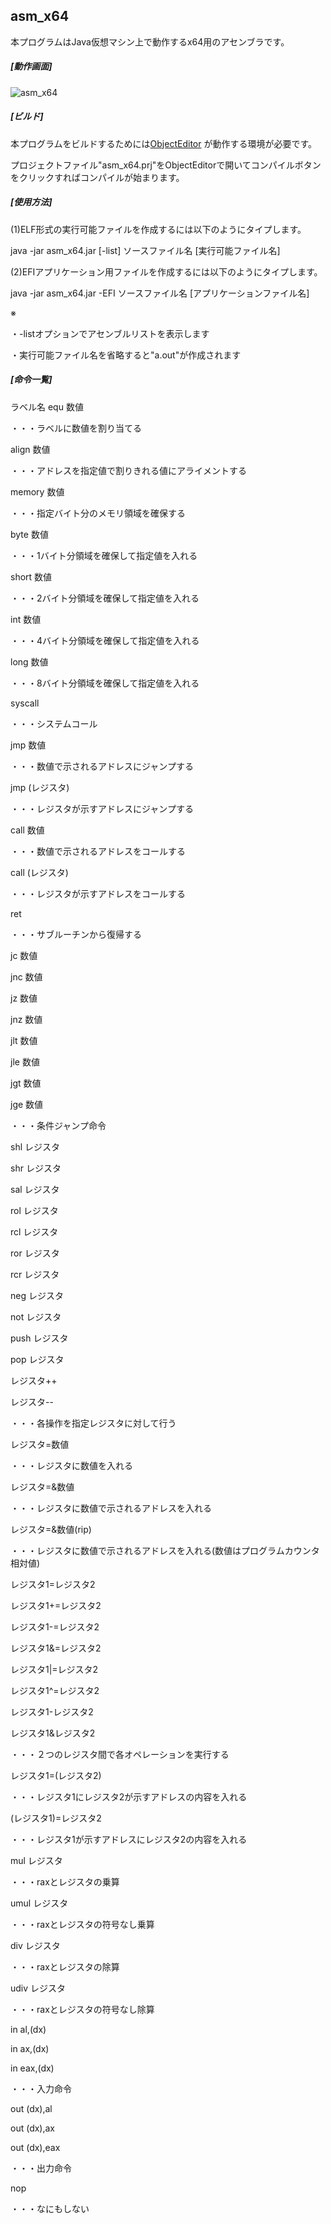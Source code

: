 ## asm_x64
  
本プログラムはJava仮想マシン上で動作するx64用のアセンブラです。
  
##### [動作画面]
  
![asm_x64](https://i.imgur.com/TWWKzWa.jpg)  
##### [ビルド]
  
本プログラムをビルドするためには[ObjectEditor](https://github.com/kousoz80/ObjectEditor) が動作する環境が必要です。
  
  プロジェクトファイル"asm_x64.prj"をObjectEditorで開いてコンパイルボタンをクリックすればコンパイルが始まります。

  ##### [使用方法]
(1)ELF形式の実行可能ファイルを作成するには以下のようにタイプします。

java -jar asm_x64.jar [-list] ソースファイル名 [実行可能ファイル名]

(2)EFIアプリケーション用ファイルを作成するには以下のようにタイプします。

java -jar asm_x64.jar -EFI ソースファイル名 [アプリケーションファイル名]



※
  
・-listオプションでアセンブルリストを表示します  
  
・実行可能ファイル名を省略すると"a.out"が作成されます

##### [命令一覧]

ラベル名 equ 数値

・・・ラベルに数値を割り当てる


align 数値

・・・アドレスを指定値で割りきれる値にアライメントする


memory 数値

・・・指定バイト分のメモリ領域を確保する


byte 数値

・・・1バイト分領域を確保して指定値を入れる


short 数値

・・・2バイト分領域を確保して指定値を入れる


int 数値

・・・4バイト分領域を確保して指定値を入れる


long 数値

・・・8バイト分領域を確保して指定値を入れる


syscall

・・・システムコール


jmp 数値

・・・数値で示されるアドレスにジャンプする


jmp (レジスタ)

・・・レジスタが示すアドレスにジャンプする


call 数値

・・・数値で示されるアドレスをコールする


call (レジスタ)

・・・レジスタが示すアドレスをコールする


ret

・・・サブルーチンから復帰する


jc 数値

jnc 数値

jz 数値

jnz 数値

jlt 数値

jle 数値

jgt 数値

jge 数値

・・・条件ジャンプ命令



shl レジスタ

shr レジスタ

sal レジスタ

rol レジスタ

rcl レジスタ

ror レジスタ

rcr レジスタ

neg レジスタ

not レジスタ

push レジスタ

pop レジスタ

レジスタ++

レジスタ--

・・・各操作を指定レジスタに対して行う



レジスタ=数値

・・・レジスタに数値を入れる



レジスタ=&数値

・・・レジスタに数値で示されるアドレスを入れる

レジスタ=&数値(rip)

・・・レジスタに数値で示されるアドレスを入れる(数値はプログラムカウンタ相対値)


レジスタ1=レジスタ2

レジスタ1+=レジスタ2

レジスタ1-=レジスタ2

レジスタ1&=レジスタ2

レジスタ1|=レジスタ2

レジスタ1^=レジスタ2

レジスタ1-レジスタ2

レジスタ1&レジスタ2

・・・２つのレジスタ間で各オペレーションを実行する



レジスタ1=(レジスタ2)

・・・レジスタ1にレジスタ2が示すアドレスの内容を入れる



(レジスタ1)=レジスタ2

・・・レジスタ1が示すアドレスにレジスタ2の内容を入れる



mul レジスタ

・・・raxとレジスタの乗算



umul レジスタ

・・・raxとレジスタの符号なし乗算



div レジスタ

・・・raxとレジスタの除算



udiv レジスタ

・・・raxとレジスタの符号なし除算



in al,(dx)

in ax,(dx)

in eax,(dx)

・・・入力命令



out (dx),al

out (dx),ax

out (dx),eax

・・・出力命令



nop

・・・なにもしない


